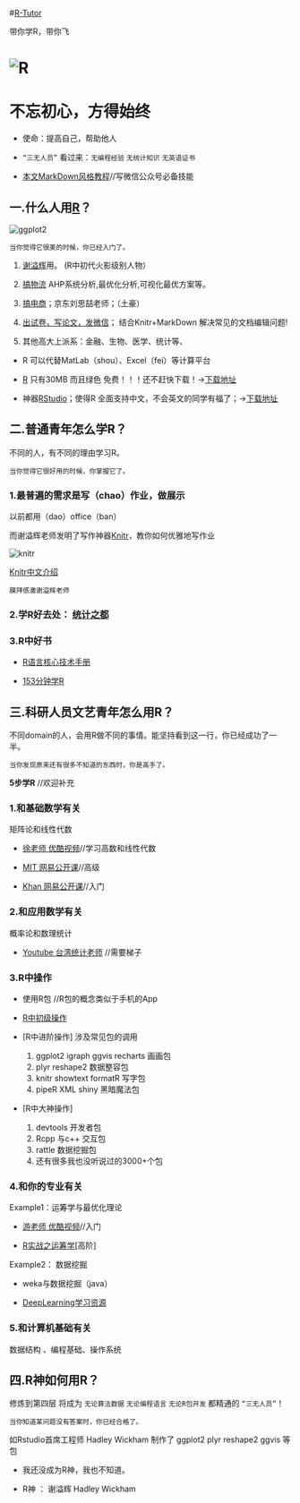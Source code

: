 #[R-Tutor](http://cran.r-project.org/doc/contrib/Liu-FAQ.pdf)

带你学R，带你飞

![R](https://pbs.twimg.com/profile_images/508630159461580801/SPEYeilx_400x400.jpeg)
=======

# 不忘初心，方得始终

 * 使命：提高自己，帮助他人

 * `“三无人员”` 看过来：`无编程经验` `无统计知识` `无英语证书`

 * [本文MarkDown风格教程](https://github.com/harryprince/R-Tutor/tree/master/R-MarkDown)//写微信公众号必备技能

## 一.什么人用[R](http://mirror.bjtu.edu.cn/cran/)？

![ggplot2](https://github.com/harryprince/R-Tutor/blob/master/R%26ggplot2/气泡图.png)

`当你觉得它很美的时候，你已经入门了。`


1. [谢溢辉](http://yihui.name/cn/)用。 (R中初代火影级别人物）

2. [搞物流]() AHP系统分析,最优化分析,可视化最优方案等。

3. [搞电商](http://www.bjt.name/2014/09/mail-from-audience/)；京东刘思喆老师；（土豪）

4. [出试卷，写论文，发微信](http://www.loyhome.com/%E6%9C%89%E8%B6%A3%E7%9A%84r%E5%8C%85-%E8%AF%95%E5%8D%B7%E7%94%9F%E6%88%90%E5%99%A8-2/)； 结合Knitr+MarkDown 解决常见的文档编辑问题! 

5. 其他高大上派系：金融、生物、医学、统计等、

* R 可以代替MatLab（shou）、Excel（fei）等计算平台

* [R](http://mirror.bjtu.edu.cn/cran/)
只有30MB 而且绿色 免费！！！还不赶快下载！→[下载地址](http://mirror.bjtu.edu.cn/cran/)

* 神器[RStudio](http://www.rstudio.com/products/rstudio/download/)；使得R 全面支持中文，不会英文的同学有福了；→[下载地址](http://www.rstudio.com/products/rstudio/download/)

## 二.普通青年怎么学R？

不同的人，有不同的理由学习R。

`当你觉得它很好用的时候，你掌握它了。`


### 1.最普遍的需求是写（chao）作业，做展示

以前都用（dao）office（ban）

而谢溢辉老师发明了写作神器[Knitr](http://yihui.name/knitr/)，教你如何优雅地写作业

![knitr](http://yihui.name/knitr/images/knit-logo.png)

[Knitr中文介绍]( http://cos.name/tag/knitr/)

```
膜拜感激谢溢辉老师
```

### 2.学R好去处：  [统计之都](http://cos.name)


### 3.R中好书 

* [R语言核心技术手册](http://item.jd.com/11520666.html?utm_source=p.yiqifa.com&utm_medium=tuiguang&utm_campaign=t_1_755954&utm_term=42fad2096e0d4ec99989abb0855e0248)

* [153分钟学R](http://cran.r-project.org/doc/contrib/Liu-FAQ.pdf)

## 三.科研人员文艺青年怎么用R？

不同domain的人，会用R做不同的事情。能坚持看到这一行，你已经成功了一半。

`当你发现原来还有很多不知道的东西时，你是高手了。`


**5步学R**   //欢迎补充

### 1.和基础数学有关

矩阵论和线性代数

* [徐老师 优酷视频](http://i.youku.com/u/UMTIwMTA4MDczNg==)//学习高数和线性代数

* [MIT 网易公开课](http://v.163.com/special/opencourse/daishu.html)//高级

* [Khan 网易公开课](http://v.163.com/special/Khan/linearalgebra.html)//入门

### 2.和应用数学有关

 概率论和数理统计

* [Youtube 台湾统计老师](https://www.youtube.com/channel/UCp4PY14p-zim26ACwfCzTvQ) //需要梯子

### 3.R中操作

* 使用R包 //R包的概念类似于手机的App

* [R中初级操作](https://github.com/harryprince/R-Tutor/tree/master/R%26Matrix)

* [R中进阶操作] 涉及常见包的调用

	1. ggplot2 igraph ggvis recharts 画画包
	2. plyr reshape2 数据整容包
	3. knitr showtext formatR 写字包
	4. pipeR XML shiny 黑暗魔法包	
	
* [R中大神操作]
	1.	devtools 开发者包
	2. Rcpp   与c++ 交互包
	3. rattle 数据挖掘包
	4. 还有很多我也没听说过的3000+个包
	
### 4.和你的专业有关

Example1：运筹学与最优化理论 

* [游老师 优酷视频](http://i.youku.com/u/UMjA2MTkyNTA0/videos)//入门

*  [R实战之运筹学](https://github.com/harryprince/Operation-Research-with-R)[高阶]

Example2： 数据挖掘

* weka与数据挖掘（java） 

* [DeepLearning学习资源](http://www.cnblogs.com/tornadomeet/archive/2012/05/24/2515980.html) 

### 5.和计算机基础有关

数据结构 、编程基础、操作系统

## 四.R神如何用R？

修炼到第四层 将成为 `无论算法数据` `无论编程语言` `无论R包开发` 都精通的 `“三无人员”`！

`当你知道某问题没有答案时，你已经合格了。`

如Rstudio首席工程师 Hadley Wickham 制作了 ggplot2 plyr reshape2 ggvis 等包

* 我还没成为R神，我也不知道。

* R神 ： 谢溢辉     Hadley Wickham 

